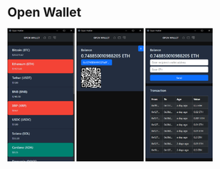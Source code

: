 # Open Wallet

<p float="left">
  <img src="/screenshots/screenshot_001.png" width="30%" />
  <img src="/screenshots/screenshot_002.png" width="30%" /> 
  <img src="/screenshots/screenshot_003.png" width="30%" />
</p>